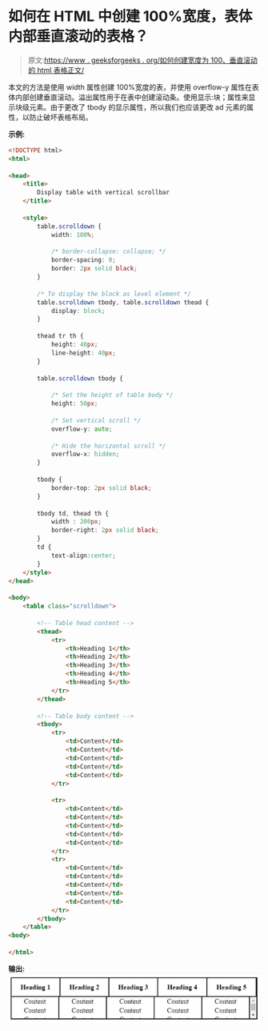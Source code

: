 # 如何在 HTML 中创建 100%宽度，表体内部垂直滚动的表格？

> 原文:[https://www . geeksforgeeks . org/如何创建宽度为 100、垂直滚动的 html 表格正文/](https://www.geeksforgeeks.org/how-to-create-table-with-100-width-with-vertical-scroll-inside-table-body-in-html/)

本文的方法是使用 width 属性创建 100%宽度的表，并使用 overflow-y 属性在表体内部创建垂直滚动。溢出属性用于在表中创建滚动条。使用显示:块；属性来显示块级元素。由于更改了 tbody 的显示属性，所以我们也应该更改 ad 元素的属性，以防止破坏表格布局。

**示例:**

```html
<!DOCTYPE html>
<html>

<head>
    <title>
        Display table with vertical scrollbar
    </title>

    <style>
        table.scrolldown {
            width: 100%;

            /* border-collapse: collapse; */
            border-spacing: 0;
            border: 2px solid black;
        }

        /* To display the block as level element */
        table.scrolldown tbody, table.scrolldown thead {
            display: block;
        } 

        thead tr th {
            height: 40px; 
            line-height: 40px;
        }

        table.scrolldown tbody {

            /* Set the height of table body */
            height: 50px; 

            /* Set vertical scroll */
            overflow-y: auto;

            /* Hide the horizontal scroll */
            overflow-x: hidden; 
        }

        tbody { 
            border-top: 2px solid black;
        }

        tbody td, thead th {
            width : 200px;
            border-right: 2px solid black;
        }
        td {
            text-align:center;
        }
    </style>
</head>

<body>
    <table class="scrolldown">

        <!-- Table head content -->
        <thead>
            <tr>
                <th>Heading 1</th>
                <th>Heading 2</th>
                <th>Heading 3</th>
                <th>Heading 4</th>
                <th>Heading 5</th>
            </tr>
        </thead>

        <!-- Table body content -->
        <tbody>
            <tr>
                <td>Content</td>
                <td>Content</td>
                <td>Content</td>
                <td>Content</td>
                <td>Content</td>
            </tr>

            <tr>
                <td>Content</td>
                <td>Content</td>
                <td>Content</td>
                <td>Content</td>
                <td>Content</td>
            </tr>
            <tr>
                <td>Content</td>
                <td>Content</td>
                <td>Content</td>
                <td>Content</td>
                <td>Content</td>
            </tr>
        </tbody>
    </table>
<body>

</html>                    
```

**输出:**
![](img/e9cb50f1e53d9be2b19f2ffc53d590bb.png)